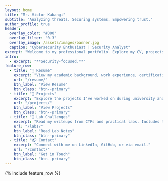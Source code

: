 ```yaml
---
layout: home
title: "Mr. Victor Kabangi"
subtitle: "Analyzing threats. Securing systems. Empowering trust."
author_profile: true
header:
  overlay_color: "#000"
  overlay_filter: "0.3"
  overlay_image: /assets/images/banner.jpg
  caption: "Cybersecurity Enthusiast | Security Analyst"
excerpt: "Welcome to my professional portfolio. Explore my CV, projects, lab challenges, and ways to connect with me."
intro: 
  - excerpt: "**Security-focused.**"
feature_row:
  - title: "📄 Resume"
    excerpt: "View my academic background, work experience, certifications, and key technical skills."
    url: "/resume/"
    btn_label: "View Resume"
    btn_class: "btn--primary"
  - title: "🚀 Projects"
    excerpt: "Explore the projects I've worked on during university and cybersecurity training."
    url: "/projects/"
    btn_label: "View Projects"
    btn_class: "btn--primary"
  - title: "🧪 Lab Challenges"
    excerpt: "Read my writeups from CTFs and practical labs. Includes tools used and key lessons learned."
    url: "/labs/"
    btn_label: "Read Lab Notes"
    btn_class: "btn--primary"
  - title: "📬 Contact"
    excerpt: "Connect with me on LinkedIn, GitHub, or via email."
    url: "/contact/"
    btn_label: "Get in Touch"
    btn_class: "btn--primary"
---
```


{% include feature_row %}

